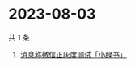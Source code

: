 # 2023-08-03

共 1 条

<!-- BEGIN -->
<!-- 最后更新时间 Thu Aug 03 2023 06:07:45 GMT+0800 (China Standard Time) -->

1. [消息称微信正灰度测试「小绿书」](https://www.zhihu.com/search?q=消息称微信正灰度测试「小绿书」)

<!-- END -->
